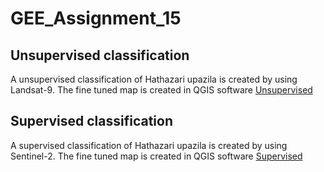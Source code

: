 # GEE_Assignment_15

## Unsupervised classification

A unsupervised classification of Hathazari upazila is created by using Landsat-9. The fine tuned map is created in QGIS software [Unsupervised](https://code.earthengine.google.com/0b6aca994efd5c29e7c4da800eb7d137)

## Supervised classification
A supervised classification of Hathazari upazila is created by using Sentinel-2. The fine tuned map is created in QGIS software [Supervised](https://code.earthengine.google.com/8249046554f1b799387c9a30c6a16197)

